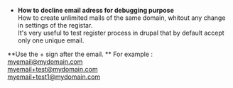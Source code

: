 * **How to decline email adress for debugging purpose**   
How to create unlimited mails of the same domain, whitout any change in settings of the registar.    
It's very useful to test register process in drupal that by default accept only one unique email.
    
**Use the + sign after the email.    **
For example :   
myemail@mydomain.com   
myemail+test@mydomain.com   
myemail+test1@mydomain.com   


